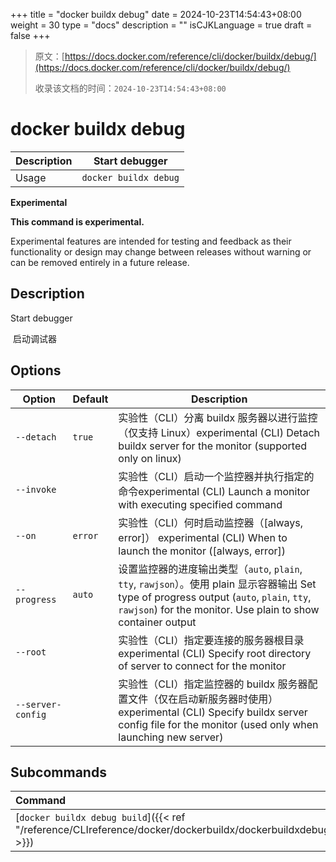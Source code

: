 +++
title = "docker buildx debug"
date = 2024-10-23T14:54:43+08:00
weight = 30
type = "docs"
description = ""
isCJKLanguage = true
draft = false
+++

> 原文：[https://docs.docker.com/reference/cli/docker/buildx/debug/](https://docs.docker.com/reference/cli/docker/buildx/debug/)
>
> 收录该文档的时间：`2024-10-23T14:54:43+08:00`

# docker buildx debug

| Description | Start debugger        |
| :---------- | --------------------- |
| Usage       | `docker buildx debug` |

**Experimental**

**This command is experimental.**

Experimental features are intended for testing and feedback as their functionality or design may change between releases without warning or can be removed entirely in a future release.

## Description

Start debugger

​	启动调试器

## Options

| Option            | Default | Description                                                  |
| ----------------- | ------- | ------------------------------------------------------------ |
| `--detach`        | `true`  | 实验性（CLI）分离 buildx 服务器以进行监控（仅支持 Linux）experimental (CLI) Detach buildx server for the monitor (supported only on linux) |
| `--invoke`        |         | 实验性（CLI）启动一个监控器并执行指定的命令experimental (CLI) Launch a monitor with executing specified command |
| `--on`            | `error` | 实验性（CLI）何时启动监控器（[always, error]） experimental (CLI) When to launch the monitor ([always, error]) |
| `--progress`      | `auto`  | 设置监控器的进度输出类型（`auto`, `plain`, `tty`, `rawjson`）。使用 plain 显示容器输出 Set type of progress output (`auto`, `plain`, `tty`, `rawjson`) for the monitor. Use plain to show container output |
| `--root`          |         | 实验性（CLI）指定要连接的服务器根目录 experimental (CLI) Specify root directory of server to connect for the monitor |
| `--server-config` |         | 实验性（CLI）指定监控器的 buildx 服务器配置文件（仅在启动新服务器时使用） experimental (CLI) Specify buildx server config file for the monitor (used only when launching new server) |

## Subcommands

| Command                                                      | Description            |
| :----------------------------------------------------------- | :--------------------- |
| [`docker buildx debug build`]({{< ref "/reference/CLIreference/docker/dockerbuildx/dockerbuildxdebug/dockerbuildxdebugbuild" >}}) | 启动构建 Start a build |
